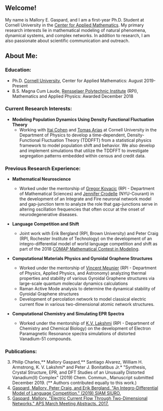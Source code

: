 ## Welcome!

My name is Mallory E. Gaspard, and I am a first-year Ph.D. Student at Cornell University in the [Center for Applied Mathematics](https://www.cam.cornell.edu/cam). My primary research interests lie in mathematical modeling of natural phenomena, dynamical systems, and complex networks. In addition to research, I am also passionate about scientific communication and outreach. 

## About Me:
### Education: 

- Ph.D. [Cornell University](https://www.cornell.edu), Center for Applied Mathematics: August 2019-Present
- B.S. Magna Cum Laude, [Rensselaer Polytechnic Institute](https://www.rpi.edu) (RPI), Mathematics and Applied Physics: Awarded December 2018

### Current Research Interests:
- **Modeling Population Dynamics Using Density Functional Fluctuation Theory**
  - Working with [Itai Cohen](https://physics.cornell.edu/itai-cohen) and [Tomas Arias](https://physics.cornell.edu/tomas-arias) at Cornell University in the Department of Physics to develop a time-dependent, Density-Functional Fluctuation Theory (TDDFFT) from a statistical physics framework to model population shift and behavior. We also develop and implement simulations that utilize the TDDFFT to investigate segregation patterns embedded within census and credit data.

### Previous Research Experience:

- **Mathematical Neuroscience**
  - Worked under the mentorship of [Gregor Kovacic](http://homepages.rpi.edu/~kovacg/) (RPI - Department of Mathematical Sciences) and [Jennifer Crodelle](https://cims.nyu.edu/~crodelle/) (NYU-Courant) in the development of an Integrate and Fire neuronal network model and gap-junction term to analyze the role that gap-junctions serve in altering oscillation frequencies that often occur at the onset of neurodegenerative diseases. 

- **Language Competition and Shift**
  - Joint work with Erik Bergland (RPI, Brown University) and Peter Craig (RPI, Rochester Institute of Technology) on the development of an integro-differential model of world language competition and shift as part of the 2018 [COMAP Mathematical Contest in Modeling](https://www.comap.com/undergraduate/contests/mcm/).

- **Computational Materials Physics and Gyroidal Graphene Structures**
  - Worked under the mentorship of [Vincent Meunier](https://science.rpi.edu/physics/faculty/vincent-meunier) (RPI - Department of Physics, Applied Physics, and Astronomy) analyzing thermal properties and stability of various Gyroidal Graphene structures via large-scale quantum molecular dynamics calculations
  - Raman Active Mode analysis to determine the dynamical stability of Gyroidal Graphene structures 
  - Development of percolation network to model classical electric current flow in various two-dimensional atomic network structures. 

- **Computational Chemistry and Simulating EPR Spectra**
  - Worked under the mentorship of [K.V. Lakshmi](https://science.rpi.edu/chemistry/faculty/k-v-lakshmi) (RPI - Department of Chemistry and Chemical Biology) on the development of Electron Paramagnetic Resonance spectra simulations of distorted Vanadium-51 compounds.

### Publications:
  3. Philip Charles,** Mallory Gaspard,** Santiago Alvarez, William H. Armstrong, K. V. Lakshmi* and Peter J. Bonitatibus Jr.* "Synthesis, Crystal Structure, EPR, and DFT Studies of an Unusually Distorted Vanadium(II) Complex" (2019) Chem. Commun., Manuscript submitted December 2019. (** Authors contributed equally to this work.)
  2. [Gaspard, Mallory, Peter Craig, and Erik Bergland. "An Integro-Differential Model of Language Competition." (2019) SIAM SIURO.](https://www.siam.org/Portals/0/Publications/SIURO/Vol12/S01736.pdf?ver=2019-04-15-152442-683)
  1. [Gaspard, Mallory. "Electric Current Flow Through Two-Dimensional Networks." APS March Meeting Abstracts. 2017.](https://ui.adsabs.harvard.edu/abs/2017APS..MAR.G1003G/abstract)



